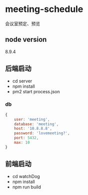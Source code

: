 # meeting-schedule
会议室预定、预览

## node version
8.9.4

## 后端启动
* cd server
* npm install
* pm2 start process.json

### db

```javascript
{
    user: 'meeting',
    database: 'meeting',
    host: '10.8.8.8',
    password: 'lovemeeting?',
    port: 5432,
    max: 10
}
```

## 前端启动
* cd watchDog
* npm install
* npm run build
